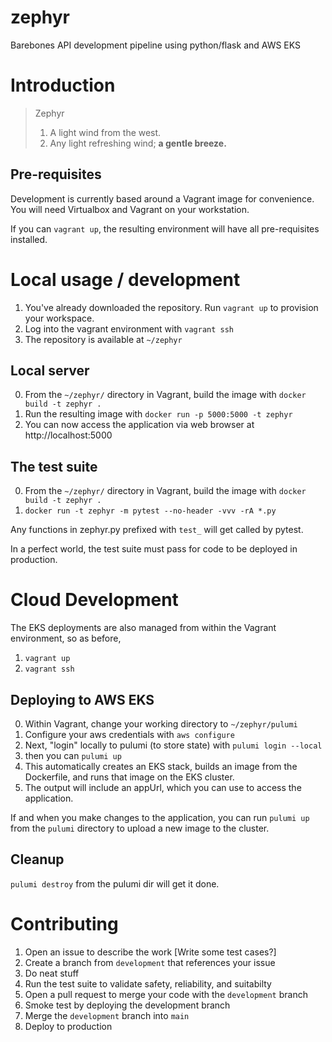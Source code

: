 # zephyr

Barebones API development pipeline using python/flask and AWS EKS

# Introduction

> Zephyr
>  1. A light wind from the west. 
>  2. Any light refreshing wind; **a gentle breeze.**

## Pre-requisites

Development is currently based around a Vagrant image for convenience. You will need Virtualbox and Vagrant on your workstation.

If you can `vagrant up`, the resulting environment will have all pre-requisites installed.

# Local usage / development

1. You've already downloaded the repository. Run `vagrant up` to provision your workspace.
2. Log into the vagrant environment with `vagrant ssh`
3. The repository is available at `~/zephyr`

## Local server

0. From the `~/zephyr/` directory in Vagrant, build the image with `docker build -t zephyr .`
1. Run the resulting image with `docker run -p 5000:5000 -t zephyr`
2. You can now access the application via web browser at http://localhost:5000

## The test suite

0. From the `~/zephyr/` directory in Vagrant, build the image with `docker build -t zephyr .`
1. `docker run -t zephyr -m pytest --no-header -vvv -rA *.py`

Any functions in zephyr.py prefixed with `test_` will get called by pytest.

In a perfect world, the test suite must pass for code to be deployed in production.

# Cloud Development

The EKS deployments are also managed from within the Vagrant environment, so as before, 

1. `vagrant up`
2. `vagrant ssh`

## Deploying to AWS EKS

0. Within Vagrant, change your working directory to `~/zephyr/pulumi`
1. Configure your aws credentials with `aws configure`
2. Next, "login" locally to pulumi (to store state) with `pulumi login --local`
3. then you can `pulumi up`
4. This automatically creates an EKS stack, builds an image from the Dockerfile, and runs that image on the EKS cluster.
5. The output will include an appUrl, which you can use to access the application.

If and when you make changes to the application, you can run `pulumi up` from the `pulumi` directory to upload a new image to the cluster.

## Cleanup

`pulumi destroy` from the pulumi dir will get it done.

# Contributing

1. Open an issue to describe the work [Write some test cases?]
2. Create a branch from `development` that references your issue
3. Do neat stuff
4. Run the test suite to validate safety, reliability, and suitabilty
5. Open a pull request to merge your code with the `development` branch
6. Smoke test by deploying the development branch
7. Merge the `development` branch into `main`
8. Deploy to production
